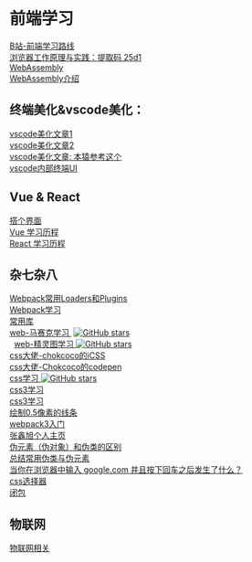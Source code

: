 # 前端学习
   [ B站-前端学习路线 ](     https://www.bilibili.com/read/cv5650633?spm_id_from=333.788.b_636f6d6d656e74.5 )    <br/>
   [ 浏览器工作原理与实践：提取码 25d1 ](   https://pan.baidu.com/s/1NOgWIVjE7FEJpumOk5c58g )    <br/>
   [ WebAssembly ](   https://developer.mozilla.org/zh-CN/docs/WebAssembly )    <br/>
   [ WebAssembly介绍 ](   https://zhuanlan.zhihu.com/p/653338467?utm_id=0 )    <br/>

   ## 终端美化&vscode美化：
   [ vscode美化文章1 ]( https://www.dazhuanlan.com/2019/10/21/5dad29a00b68f/ )    <br/>
   [ vscode美化文章2 ]( https://zhuanlan.zhihu.com/p/37195261 )    <br/>
   [ vscode美化文章: 本猿参考这个 ]( https://sspai.com/post/53008 )    <br/>
   [ vscode内部终端UI ](    https://xbuba.com/questions/50992108 )    <br/>
   
   ## Vue & React
   [ 搭个界面 ]( https://github.com/shaoting0730/frontEnd-learn/tree/master/%E6%97%85%E8%A1%8C )    <br/>
   [ Vue 学习历程 ]( https://github.com/shaoting0730/vue-learn )   <br/>
   [ React 学习历程 ]( https://github.com/shaoting0730/react-learn )   <br/>
   ## 杂七杂八
   [ Webpack常用Loaders和Plugins ]( https://github.com/shaoting0730/frontEnd-learn/blob/master/Webpack%E5%B8%B8%E7%94%A8Loaders%E5%92%8CPlugins.md )    <br/>
   [ Webpack学习 ](    https://github.com/shaoting0730/frontEnd-learn/tree/master/webpack%E8%B5%84%E6%96%99 )    <br/>
   [ 常用库 ]( https://github.com/shaoting0730/frontEnd-learn/blob/master/%E5%B8%B8%E7%94%A8%E5%BA%93.md )    <br/>
   [ web-马赛克学习 ]( https://github.com/shaoting0730/web-mosaic )  [![GitHub stars](https://img.shields.io/github/stars/shaoting0730/web-mosaic.svg?style=social&label=Stars)](https://github.com/shaoting0730/web-mosaic)   <br/>
   [ web-精灵图学习 ]( https://github.com/shaoting0730/sprite-sheet ) [![GitHub stars](https://img.shields.io/github/stars/shaoting0730/sprite-sheet.svg?style=social&label=Stars)](https://github.com/shaoting0730/sprite-sheet)    <br/>
   [ css大佬-chokcoco的iCSS ](       https://github.com/chokcoco/iCSS )    <br/>
   [ css大佬-Chokcoco的codepen ](   https://codepen.io/Chokcoco/pens/showcase    )    <br/>
   [ css学习 ](   https://github.com/shaoting0730/cssStudy )  [![GitHub stars](https://img.shields.io/github/stars/shaoting0730/cssStudy.svg?style=social&label=Stars)](https://github.com/shaoting0730/cssStudy)    <br/>
   [ css3学习 ](   https://www.php.cn/course/180.html )    <br/>
   [ css3学习 ](   https://www.php.cn/course/180.html )    <br/>
   [ 绘制0.5像素的线条 ](  https://github.com/shaoting0730/cssStudy/tree/master/%E7%BB%98%E5%88%B6%E5%8D%8A%E5%83%8F%E7%B4%A0%E7%9A%84%E6%96%B9%E6%B3%95 )    <br/>
   [ webpack3入门 ](   https://edu.51cto.com/center/course/lesson/index?id=229019 )    <br/>
   [ 张鑫旭个人主页 ](     https://www.zhangxinxu.com/ )    <br/>
   [ 伪元素（伪对象）和伪类的区别 ](      https://blog.csdn.net/weixin_39173093/article/details/80685499 )    <br/>
   [ 总结常用伪类与伪元素 ](      https://segmentfault.com/a/1190000019122105?utm_source=sf-similar-article )    <br/>
   [ 当你在浏览器中输入 google.com 并且按下回车之后发生了什么？ ](  https://github.com/skyline75489/what-happens-when-zh_CN )    <br/>
   [ css选择器 ](  https://github.com/shaoting0730/frontEnd-learn/tree/master/learn-css%E9%80%89%E6%8B%A9%E5%99%A8 )    <br/>
   [ 闭包 ]( https://github.com/shaoting0730/frontEnd-learn/tree/master/%E9%97%AD%E5%8C%85 )    <br/>


   ## 物联网
   [ 物联网相关 ](    https://github.com/shaoting0730/frontEnd-learn/blob/master/%E7%89%A9%E8%81%94%E7%BD%91%E7%9B%B8%E5%85%B3/%E7%89%A9%E8%81%94%E7%BD%91%E7%9B%B8%E5%85%B3.md )    <br/>


  
   

